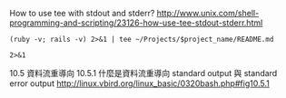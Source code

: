 How to use tee with stdout and stderr?
http://www.unix.com/shell-programming-and-scripting/23126-how-use-tee-stdout-stderr.html

```
(ruby -v; rails -v) 2>&1 | tee ~/Projects/$project_name/README.md
```

`2>&1`

10.5 資料流重導向
10.5.1 什麼是資料流重導向
standard output 與 standard error output
http://linux.vbird.org/linux_basic/0320bash.php#fig10.5.1
